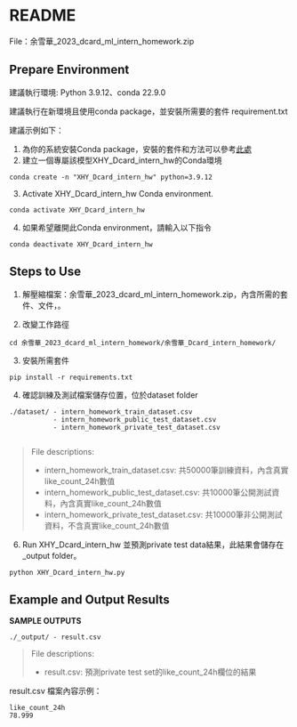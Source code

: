 # README

File：余雪華_2023_dcard_ml_intern_homework.zip



## Prepare Environment
建議執行環境: Python 3.9.12、conda 22.9.0

建議執行在新環境且使用conda package，並安裝所需要的套件 requirement.txt

建議示例如下：
1. 為你的系統安裝Conda package，安裝的套件和方法可以參考[此處](https://docs.conda.io/projects/conda/en/latest/user-guide/install/index.html)
2. 建立一個專屬該模型XHY_Dcard_intern_hw的Conda環境
```
conda create -n "XHY_Dcard_intern_hw" python=3.9.12
```
3. Activate XHY_Dcard_intern_hw Conda environment. 
```
conda activate XHY_Dcard_intern_hw
```

4. 如果希望離開此Conda environment，請輸入以下指令
```
conda deactivate XHY_Dcard_intern_hw
```
## Steps to Use
1. 解壓縮檔案：余雪華_2023_dcard_ml_intern_homework.zip，內含所需的套件、文件，。

2. 改變工作路徑
```
cd 余雪華_2023_dcard_ml_intern_homework/余雪華_Dcard_intern_homework/
```
3. 安裝所需套件
```
pip install -r requirements.txt
```
4. 確認訓練及測試檔案儲存位置，位於dataset folder
```
./dataset/ - intern_homework_train_dataset.csv
           - intern_homework_public_test_dataset.csv
           - intern_homework_private_test_dataset.csv
    
```
>File descriptions:
> * intern_homework_train_dataset.csv: 共50000筆訓練資料，內含真實like_count_24h數值
>  * intern_homework_public_test_dataset.csv: 共10000筆公開測試資料，內含真實like_count_24h數值
>  * intern_homework_private_test_dataset.csv: 共10000筆非公開測試資料，不含真實like_count_24h數值
6. Run XHY_Dcard_intern_hw 並預測private test data結果，此結果會儲存在_output folder。
```
python XHY_Dcard_intern_hw.py 
```


## Example and Output Results
**SAMPLE OUTPUTS**
```
./_output/ - result.csv
```
>File descriptions:
> * result.csv: 預測private test set的like_count_24h欄位的結果  

result.csv 檔案內容示例：
```
like_count_24h
78.999
```

